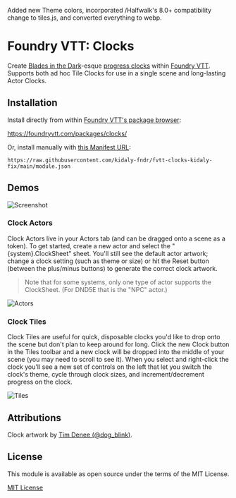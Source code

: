 Added new Theme colors, incorporated /Halfwalk's 8.0+ compatibility change to tiles.js, and converted everything to webp.


# Foundry VTT: Clocks

Create [Blades in the Dark](https://bladesinthedark.com/)-esque [progress clocks](https://bladesinthedark.com/progress-clocks) within [Foundry VTT](https://foundryvtt.com/). Supports both ad hoc Tile Clocks for use in a single scene and long-lasting Actor Clocks.

## Installation

Install directly from within [Foundry VTT's package browser](https://foundryvtt.com/packages/clocks/):

https://foundryvtt.com/packages/clocks/

Or, install manually with [this Manifest URL](https://raw.githubusercontent.com/troygoode/fvtt-clocks/main/module.json):

```
https://raw.githubusercontent.com/kidaly-fndr/fvtt-clocks-kidaly-fix/main/module.json
```

## Demos

![Screenshot](demo.png)

### Clock Actors

Clock Actors live in your Actors tab (and can be dragged onto a scene as a token). To get started, create a new actor and select the "{system}.ClockSheet" sheet. You'll still see the default actor artwork; change a clock setting (such as theme or size) or hit the Reset button (between the plus/minus buttons) to generate the correct clock artwork.

> Note that for some systems, only one type of actor supports the ClockSheet. (For DND5E that is the "NPC" actor.)

![Actors](demo.actor.gif)

### Clock Tiles

Clock Tiles are useful for quick, disposable clocks you'd like to drop onto the scene but don't plan to keep around for long. Click the new Clock button in the Tiles toolbar and a new clock will be dropped into the middle of your scene (you may need to scroll to see it). When you select and right-click the clock you'll see a new set of controls on the left that let you switch the clock's theme, cycle through clock sizes, and increment/decrement progress on the clock.

![Tiles](demo.tile.gif)

## Attributions

Clock artwork by [Tim Denee (@dog_blink)](https://twitter.com/dog_blink/status/987137570512420869).

## License

This module is available as open source under the terms of the MIT License.

[MIT License](http://www.opensource.org/licenses/mit-license.php)
